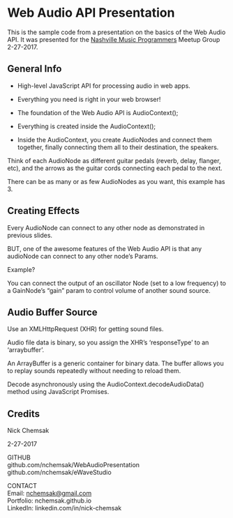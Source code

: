 # Web Audio API Presentation
This is the sample code from a presentation on the basics of the Web Audio API.
It was presented for the [Nashville Music Programmers](https://www.meetup.com/Nashville-Music-Programmers/events/237664579/)
 Meetup Group 2-27-2017.

## General Info
* High-level JavaScript API for processing audio in web apps.

* Everything you need is right in your web browser!

* The foundation of the Web Audio API is AudioContext();
* Everything is created inside the AudioContext();
* Inside the AudioContext, you create AudioNodes and connect them together, finally connecting them all to their destination, the speakers.

Think of each AudioNode as different guitar pedals (reverb, delay, flanger, etc), and the arrows as the guitar cords connecting each pedal to the next.

There can be as many or as few AudioNodes as you want, this example has 3.

## Creating Effects
Every AudioNode can connect to any other node as demonstrated in previous slides.

BUT, one of the awesome features of the Web Audio API is that any audioNode can connect to any other node’s Params.

Example?

You can connect the output of an oscillator Node (set to a low frequency) to a GainNode’s “gain” param to control volume of another sound source.

## Audio Buffer Source
Use an XMLHttpRequest (XHR) for getting sound files.

Audio file data is binary, so you assign the XHR’s ‘responseType’ to an ‘arraybuffer’.

An ArrayBuffer is a generic container for binary data.  The buffer allows you to replay sounds repeatedly without needing to reload them.

Decode asynchronously using the AudioContext.decodeAudioData() method using JavaScript Promises.

## Credits
Nick Chemsak

2-27-2017

GITHUB<br>
github.com/nchemsak/WebAudioPresentation<br>
github.com/nchemsak/eWaveStudio<br>

CONTACT<br>
Email:      nchemsak@gmail.com<br>
Portfolio:  nchemsak.github.io<br>
LinkedIn:   linkedin.com/in/nick-chemsak
